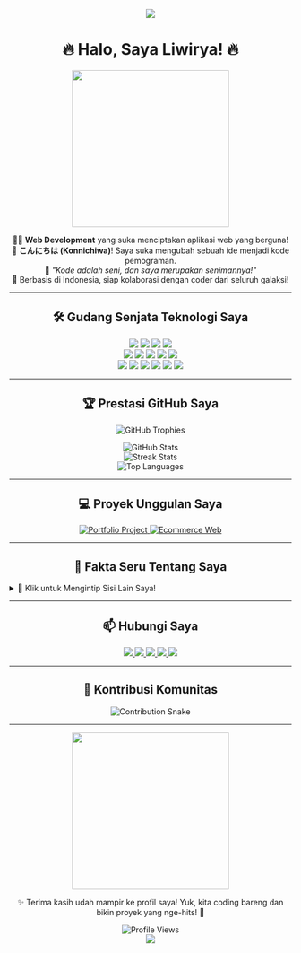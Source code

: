 <!-- Header dengan animasi teks yang super keren -->
<p align="center">
  <img src="https://readme-typing-svg.demolab.com?font=JetBrains+Mono&size=38&duration=3000&pause=600&color=FF2D55¢er=true&vCenter=true&width=700&lines=Hai+Semua!+Saya+@Liwirya!;Selamat+Datang+di+Dunia+Kode+Saya!;Mari+Ciptakan+Sesuatu+yang+Epik!">
</p>

<!-- Intro singkat yang penuh energi -->
<h1 align="center">🔥 Halo, Saya Liwirya! 🔥</h1>
<p align="center">
  <img src="https://media.giphy.com/media/26gsjczbKZXrESr7W/giphy.gif" width="280" />
</p>
<p align="center">
  👨‍💻 <b>Web Development</b> yang suka menciptakan aplikasi web yang berguna! <br>
  🌟 <b>こんにちは (Konnichiwa)</b>! Saya suka mengubah sebuah ide menjadi kode pemograman. <br>
  🚀 <i>"Kode adalah seni, dan saya merupakan senimannya!"</i> <br>
  📍 Berbasis di Indonesia, siap kolaborasi dengan coder dari seluruh galaksi!
</p>

---

<h2 align="center">🛠️ Gudang Senjata Teknologi Saya</h2>
<p align="center">
  <!-- Bahasa Pemrograman -->
  <img src="https://img.shields.io/badge/JavaScript-F7DF1E?style=flat-square&logo=javascript&logoColor=black" />
  <img src="https://img.shields.io/badge/TypeScript-007ACC?style=flat-square&logo=typescript&logoColor=white" />
  <img src="https://img.shields.io/badge/HTML5-E34F26?style=flat-square&logo=html5&logoColor=white" />
  <img src="https://img.shields.io/badge/CSS3-1572B6?style=flat-square&logo=css3&logoColor=white" />
  <br />
  <!-- Framework & Library -->
  <img src="https://img.shields.io/badge/React-61DAFB?style=flat-square&logo=react&logoColor=black" />
  <img src="https://img.shields.io/badge/Next.js-000000?style=flat-square&logo=next.js&logoColor=white" />
  <img src="https://img.shields.io/badge/Tailwind_CSS-38B2AC?style=flat-square&logo=tailwind-css&logoColor=white" />
  <img src="https://img.shields.io/badge/Node.js-339933?style=flat-square&logo=node.js&logoColor=white" />
  <img src="https://img.shields.io/badge/Express.js-000000?style=flat-square&logo=express&logoColor=white" />
  <br />
  <!-- Database & Tools -->
  <img src="https://img.shields.io/badge/MongoDB-47A248?style=flat-square&logo=mongodb&logoColor=white" />
  <img src="https://img.shields.io/badge/Prisma-2D3748?style=flat-square&logo=prisma&logoColor=white" />
  <img src="https://img.shields.io/badge/Git-F05032?style=flat-square&logo=git&logoColor=white" />
  <img src="https://img.shields.io/badge/GitHub-181717?style=flat-square&logo=github&logoColor=white" />
  <img src="https://img.shields.io/badge/VS_Code-007ACC?style=flat-square&logo=visual-studio-code&logoColor=white" />
  <img src="https://img.shields.io/badge/Figma-F24E1E?style=flat-square&logo=figma&logoColor=white" />
</p>

---

<h2 align="center">🏆 Prestasi GitHub Saya</h2>
<p align="center">
  <img src="https://github-profile-trophy.vercel.app/?username=wiraliwirya&theme=onedark&no-frame=true&margin-w=15&margin-h=15" alt="GitHub Trophies" />
</p>
<p align="center">
  <img src="https://github-readme-stats.vercel.app/api?username=wiraliwirya&show_icons=true&theme=onedark&hide=stars,issues&count_private=true&hide_border=true" alt="GitHub Stats" />
  <br/>
  <img src="https://github-readme-streak-stats.herokuapp.com?user=wiraliwirya&theme=javascript-dark&locale=id&date_format=j%20M%5B%20Y%5D" alt="Streak Stats" />
  <br/>
  <img src="https://github-readme-stats.vercel.app/api/top-langs/?username=wiraliwirya&layout=compact&theme=onedark&hide_border=true" alt="Top Languages" />
</p>

---

<h2 align="center">💻 Proyek Unggulan Saya</h2>
<p align="center">
  <a href="https://github.com/Liwirya/project-portfolio">
    <img src="https://github-readme-stats.vercel.app/api/pin/?username=Liwirya&repo=project-portfolio&theme=onedark&hide_border=true" alt="Portfolio Project" />
  </a>
  <a href="https://github.com/Liwirya/ecommerce-web">
    <img src="https://github-readme-stats.vercel.app/api/pin/?username=Liwirya&repo=ecommerce-web&theme=onedark&hide_border=true" alt="Ecommerce Web" />
  </a>
</p>

---

<h2 align="center">🎈 Fakta Seru Tentang Saya</h2>
<details>
  <summary>🤩 Klik untuk Mengintip Sisi Lain Saya!</summary>
  <ul>
    <li>🐞 <b>Pemburu Bug</b>: Pernah menghabiskan 2 jam gara-gara titik koma yang bandel!</li>
    <li>☕ <b>Kopi Addict</b>: Tanpa kopi, kodeku mungkin cuma setengah hidup!</li>
  </ul>
</details>

---

<h2 align="center">📫 Hubungi Saya</h2>
<p align="center">
  <a href="mailto:wiraliwirya@gmail.com">
    <img src="https://img.shields.io/badge/Email-D14836?style=flat-square&logo=gmail&logoColor=white" />
  </a>
  <a href="https://linkedin.com/in/liwirya">
    <img src="https://img.shields.io/badge/LinkedIn-0077B5?style=flat-square&logo=linkedin&logoColor=white" />
  </a>
  <a href="https://x.com/Liwirya">
    <img src="https://img.shields.io/badge/X-1DA1F2?style=flat-square&logo=x&logoColor=white" />
  </a>
  <a href="https://portfolio.liwirya.dev">
    <img src="https://img.shields.io/badge/Portfolio-FF2D55?style=flat-square&logo=web&logoColor=white" />
  </a>
  <a href="https://instagram.com/liwirya">
    <img src="https://img.shields.io/badge/Instagram-E4405F?style=flat-square&logo=instagram&logoColor=white" />
  </a>
</p>

---

<h2 align="center">🌟 Kontribusi Komunitas</h2>
<p align="center">
  <img src="https://github-contribution-snake.vercel.app/output?github_user_name=Liwirya&color_snake=FF2D55&color_dots=#1a1a1a,#FF2D55,#2D3748,#61DAFB,#47A248" alt="Contribution Snake" />
</p>

---

<p align="center">
  <img src="https://media.giphy.com/media/LmNwrBhejkK9EFP504/giphy.gif" width="280" />
</p>

<p align="center">
  ✨ Terima kasih udah mampir ke profil saya! Yuk, kita coding bareng dan bikin proyek yang nge-hits! 🚀
</p>

<!-- Footer dengan visitor counter dan badge -->
<p align="center">
  <img src="https://komarev.com/ghpvc/?username=Liwirya&style=flat-square&color=FF2D55" alt="Profile Views" />
  <br />
  <img src="https://img.shields.io/badge/Made_with_❤️_in_Indonesia-FF2D55?style=flat-square" />
</p>
